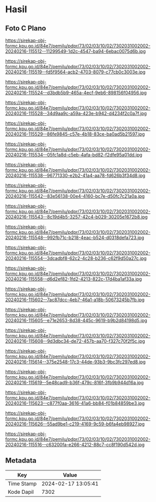 # Hasil

## Foto C Plano

https://sirekap-obj-formc.kpu.go.id/84e7/pemilu/pdpr/73/02/03/10/02/7302031002002-20240216-115512--11299549-1d2c-4547-ba94-6ebac0075d6b.jpg

https://sirekap-obj-formc.kpu.go.id/84e7/pemilu/pdpr/73/02/03/10/02/7302031002002-20240216-115519--fd5f9564-acb2-4703-8079-c77cb0c3003e.jpg

https://sirekap-obj-formc.kpu.go.id/84e7/pemilu/pdpr/73/02/03/10/02/7302031002002-20240216-115524--d3bdb5b9-465a-4ecf-9eb6-898156f04956.jpg

https://sirekap-obj-formc.kpu.go.id/84e7/pemilu/pdpr/73/02/03/10/02/7302031002002-20240216-115528--34d9aa9c-a59a-423e-b942-d4234f2c0a7f.jpg

https://sirekap-obj-formc.kpu.go.id/84e7/pemilu/pdpr/73/02/03/10/02/7302031002002-20240216-115529--86fe9845-c57e-4b18-83ce-ba0ad5b21597.jpg

https://sirekap-obj-formc.kpu.go.id/84e7/pemilu/pdpr/73/02/03/10/02/7302031002002-20240216-115534--05fc1a8d-c5eb-4afa-bd82-f2dfe95a01dd.jpg

https://sirekap-obj-formc.kpu.go.id/84e7/pemilu/pdpr/73/02/03/10/02/7302031002002-20240216-115538--96771330-e2b2-41a4-aa78-fd626b3f34d8.jpg

https://sirekap-obj-formc.kpu.go.id/84e7/pemilu/pdpr/73/02/03/10/02/7302031002002-20240216-115542--83e56138-00e4-4160-bc7e-d50fc7c21a0a.jpg

https://sirekap-obj-formc.kpu.go.id/84e7/pemilu/pdpr/73/02/03/10/02/7302031002002-20240216-115543--8c19d4b5-3257-42c4-b029-30205e1672b8.jpg

https://sirekap-obj-formc.kpu.go.id/84e7/pemilu/pdpr/73/02/03/10/02/7302031002002-20240216-115548--992fb71c-b218-4eac-b524-d0318defa723.jpg

https://sirekap-obj-formc.kpu.go.id/84e7/pemilu/pdpr/73/02/03/10/02/7302031002002-20240216-115554--3dcadbf8-62c2-4c28-b236-c62f9d50a27c.jpg

https://sirekap-obj-formc.kpu.go.id/84e7/pemilu/pdpr/73/02/03/10/02/7302031002002-20240216-115558--d6d2ef82-1fd2-4213-822c-17d4ba1af33a.jpg

https://sirekap-obj-formc.kpu.go.id/84e7/pemilu/pdpr/73/02/03/10/02/7302031002002-20240216-115602--7ac87dcc-4eb7-46a1-a18b-50673245b7fb.jpg

https://sirekap-obj-formc.kpu.go.id/84e7/pemilu/pdpr/73/02/03/10/02/7302031002002-20240216-115605--e71e2653-8d38-445c-9619-b9b2d84198d5.jpg

https://sirekap-obj-formc.kpu.go.id/84e7/pemilu/pdpr/73/02/03/10/02/7302031002002-20240216-115608--9d3dbc34-de72-457b-aa70-f327c70f2f5c.jpg

https://sirekap-obj-formc.kpu.go.id/84e7/pemilu/pdpr/73/02/03/10/02/7302031002002-20240216-115614--375e2548-17c3-44de-93b3-9bc3fc297ed8.jpg

https://sirekap-obj-formc.kpu.go.id/84e7/pemilu/pdpr/73/02/03/10/02/7302031002002-20240216-115619--5e48cad9-b36f-479c-816f-3fb9b944d16a.jpg

https://sirekap-obj-formc.kpu.go.id/84e7/pemilu/pdpr/73/02/03/10/02/7302031002002-20240216-115623--c877f0aa-3616-41a6-bb84-f01b84859be3.jpg

https://sirekap-obj-formc.kpu.go.id/84e7/pemilu/pdpr/73/02/03/10/02/7302031002002-20240216-115626--55ad9be1-c219-4169-9c59-b6fa4eb98927.jpg

https://sirekap-obj-formc.kpu.go.id/84e7/pemilu/pdpr/73/02/03/10/02/7302031002002-20240216-115516--c63200fa-e266-4212-88c7-cc8f190d542d.jpg


## Metadata

| Key        | Value               |
| ---------- | ------------------- |
| Time Stamp | 2024-02-17 13:05:41 |
| Kode Dapil | 7302                |




